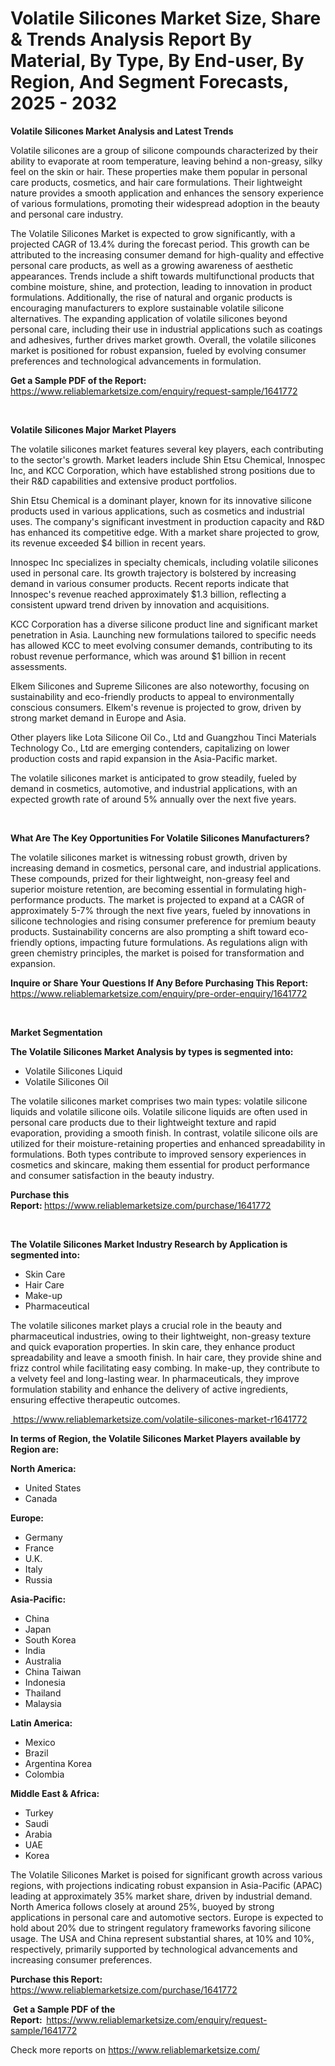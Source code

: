 <p><h1>Volatile Silicones Market Size, Share & Trends Analysis Report By Material, By Type, By End-user, By Region, And Segment Forecasts, 2025 - 2032</h1></p><p><strong>Volatile Silicones Market Analysis and Latest Trends</strong></p>
<p><p>Volatile silicones are a group of silicone compounds characterized by their ability to evaporate at room temperature, leaving behind a non-greasy, silky feel on the skin or hair. These properties make them popular in personal care products, cosmetics, and hair care formulations. Their lightweight nature provides a smooth application and enhances the sensory experience of various formulations, promoting their widespread adoption in the beauty and personal care industry.</p><p>The Volatile Silicones Market is expected to grow significantly, with a projected CAGR of 13.4% during the forecast period. This growth can be attributed to the increasing consumer demand for high-quality and effective personal care products, as well as a growing awareness of aesthetic appearances. Trends include a shift towards multifunctional products that combine moisture, shine, and protection, leading to innovation in product formulations. Additionally, the rise of natural and organic products is encouraging manufacturers to explore sustainable volatile silicone alternatives. The expanding application of volatile silicones beyond personal care, including their use in industrial applications such as coatings and adhesives, further drives market growth. Overall, the volatile silicones market is positioned for robust expansion, fueled by evolving consumer preferences and technological advancements in formulation.</p></p>
<p><strong>Get a Sample PDF of the Report:&nbsp;</strong> <a href="https://www.reliablemarketsize.com/enquiry/request-sample/1641772?utm_campaign=3516&utm_medium=2&utm_source=Github&utm_content=ia&utm_term=02042025&utm_id=volatile-silicones">https://www.reliablemarketsize.com/enquiry/request-sample/1641772</a></p>
<p>&nbsp;</p>
<p><strong>Volatile Silicones Major Market Players</strong></p>
<p><p>The volatile silicones market features several key players, each contributing to the sector's growth. Market leaders include Shin Etsu Chemical, Innospec Inc, and KCC Corporation, which have established strong positions due to their R&D capabilities and extensive product portfolios.</p><p>Shin Etsu Chemical is a dominant player, known for its innovative silicone products used in various applications, such as cosmetics and industrial uses. The company's significant investment in production capacity and R&D has enhanced its competitive edge. With a market share projected to grow, its revenue exceeded $4 billion in recent years.</p><p>Innospec Inc specializes in specialty chemicals, including volatile silicones used in personal care. Its growth trajectory is bolstered by increasing demand in various consumer products. Recent reports indicate that Innospec's revenue reached approximately $1.3 billion, reflecting a consistent upward trend driven by innovation and acquisitions.</p><p>KCC Corporation has a diverse silicone product line and significant market penetration in Asia. Launching new formulations tailored to specific needs has allowed KCC to meet evolving consumer demands, contributing to its robust revenue performance, which was around $1 billion in recent assessments.</p><p>Elkem Silicones and Supreme Silicones are also noteworthy, focusing on sustainability and eco-friendly products to appeal to environmentally conscious consumers. Elkem's revenue is projected to grow, driven by strong market demand in Europe and Asia. </p><p>Other players like Lota Silicone Oil Co., Ltd and Guangzhou Tinci Materials Technology Co., Ltd are emerging contenders, capitalizing on lower production costs and rapid expansion in the Asia-Pacific market. </p><p>The volatile silicones market is anticipated to grow steadily, fueled by demand in cosmetics, automotive, and industrial applications, with an expected growth rate of around 5% annually over the next five years.</p></p>
<p>&nbsp;</p>
<p><strong>What Are The Key Opportunities For Volatile Silicones Manufacturers?</strong></p>
<p><p>The volatile silicones market is witnessing robust growth, driven by increasing demand in cosmetics, personal care, and industrial applications. These compounds, prized for their lightweight, non-greasy feel and superior moisture retention, are becoming essential in formulating high-performance products. The market is projected to expand at a CAGR of approximately 5-7% through the next five years, fueled by innovations in silicone technologies and rising consumer preference for premium beauty products. Sustainability concerns are also prompting a shift toward eco-friendly options, impacting future formulations. As regulations align with green chemistry principles, the market is poised for transformation and expansion.</p></p>
<p><strong>Inquire or Share Your Questions If Any Before Purchasing This Report:</strong> <a href="https://www.reliablemarketsize.com/enquiry/pre-order-enquiry/1641772?utm_campaign=3516&utm_medium=2&utm_source=Github&utm_content=ia&utm_term=02042025&utm_id=volatile-silicones">https://www.reliablemarketsize.com/enquiry/pre-order-enquiry/1641772</a></p>
<p>&nbsp;</p>
<p><strong>Market Segmentation</strong></p>
<p><strong>The Volatile Silicones Market Analysis by types is segmented into:</strong></p>
<p><ul><li>Volatile Silicones Liquid</li><li>Volatile Silicones Oil</li></ul></p>
<p><p>The volatile silicones market comprises two main types: volatile silicone liquids and volatile silicone oils. Volatile silicone liquids are often used in personal care products due to their lightweight texture and rapid evaporation, providing a smooth finish. In contrast, volatile silicone oils are utilized for their moisture-retaining properties and enhanced spreadability in formulations. Both types contribute to improved sensory experiences in cosmetics and skincare, making them essential for product performance and consumer satisfaction in the beauty industry.</p></p>
<p><strong>Purchase this Report:&nbsp;</strong><a href="https://www.reliablemarketsize.com/purchase/1641772?utm_campaign=3516&utm_medium=2&utm_source=Github&utm_content=ia&utm_term=02042025&utm_id=volatile-silicones">https://www.reliablemarketsize.com/purchase/1641772</a></p>
<p>&nbsp;</p>
<p><strong>The Volatile Silicones Market Industry Research by Application is segmented into:</strong></p>
<p><ul><li>Skin Care</li><li>Hair Care</li><li>Make-up</li><li>Pharmaceutical</li></ul></p>
<p><p>The volatile silicones market plays a crucial role in the beauty and pharmaceutical industries, owing to their lightweight, non-greasy texture and quick evaporation properties. In skin care, they enhance product spreadability and leave a smooth finish. In hair care, they provide shine and frizz control while facilitating easy combing. In make-up, they contribute to a velvety feel and long-lasting wear. In pharmaceuticals, they improve formulation stability and enhance the delivery of active ingredients, ensuring effective therapeutic outcomes.</p></p>
<p><a href="https://www.reliablemarketsize.com/volatile-silicones-market-r1641772?utm_campaign=3516&utm_medium=2&utm_source=Github&utm_content=ia&utm_term=02042025&utm_id=volatile-silicones">&nbsp;https://www.reliablemarketsize.com/volatile-silicones-market-r1641772</a></p>
<p><strong>In terms of Region, the Volatile Silicones Market Players available by Region are:</strong></p>
<p>
    <p> <strong> North America: </strong>
        <ul>
            <li>United States</li>
            <li>Canada</li>
        </ul>
        </p> 
    <p> <strong> Europe: </strong>
        <ul>
            <li>Germany</li>
            <li>France</li>
            <li>U.K.</li>
            <li>Italy</li>
            <li>Russia</li>
        </ul>
        </p> 
    <p> <strong> Asia-Pacific: </strong>
        <ul>
            <li>China</li>
            <li>Japan</li>
            <li>South Korea</li>
            <li>India</li>
            <li>Australia</li>
            <li>China Taiwan</li>
            <li>Indonesia</li>
            <li>Thailand</li>
            <li>Malaysia</li>
        </ul>
        </p> 
    <p> <strong> Latin America: </strong>
        <ul>
            <li>Mexico</li>
            <li>Brazil</li>
            <li>Argentina Korea</li>
            <li>Colombia</li>
        </ul>
        </p> 
    <p> <strong> Middle East & Africa: </strong>
        <ul>
            <li>Turkey</li>
            <li>Saudi</li>
            <li>Arabia</li>
            <li>UAE</li>
            <li>Korea</li>
        </ul>
    </p>
    </p>
<p><p>The Volatile Silicones Market is poised for significant growth across various regions, with projections indicating robust expansion in Asia-Pacific (APAC) leading at approximately 35% market share, driven by industrial demand. North America follows closely at around 25%, buoyed by strong applications in personal care and automotive sectors. Europe is expected to hold about 20% due to stringent regulatory frameworks favoring silicone usage. The USA and China represent substantial shares, at 10% and 10%, respectively, primarily supported by technological advancements and increasing consumer preferences.</p></p>
<p><strong>Purchase this Report: </strong><a href="https://www.reliablemarketsize.com/purchase/1641772?utm_campaign=3516&utm_medium=2&utm_source=Github&utm_content=ia&utm_term=02042025&utm_id=volatile-silicones">https://www.reliablemarketsize.com/purchase/1641772</a></p>
<p>&nbsp;<strong>Get a Sample PDF of the Report:&nbsp;&nbsp;</strong><a href="https://www.reliablemarketsize.com/enquiry/request-sample/1641772?utm_campaign=3516&utm_medium=2&utm_source=Github&utm_content=ia&utm_term=02042025&utm_id=volatile-silicones">https://www.reliablemarketsize.com/enquiry/request-sample/1641772</a></p>
<p><strong></strong></p>
<p>Check more reports on <a href="https://www.reliablemarketsize.com/?utm_campaign=3516&utm_medium=2&utm_source=Github&utm_content=ia&utm_term=02042025&utm_id=volatile-silicones">https://www.reliablemarketsize.com/</a></p>